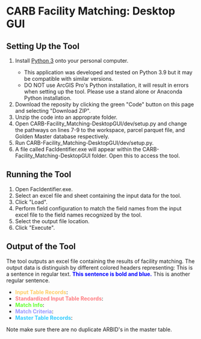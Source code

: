 # CARB Facility Matching: Desktop GUI
 
## Setting Up the Tool
<ol>
 <li>Install <a href="https://www.python.org/downloads/">Python 3</a> onto your personal computer.</li>
 <ul>
  <li>This application was developed and tested on Python 3.9 but it may be compatible with similar versions.</li>
  <li>DO NOT use ArcGIS Pro's Python installation, it will result in errors when setting up the tool. Please use a stand alone or Anaconda Python installation.</li>
 </ul>
 <li>Download the reposity by clicking the green "Code" button on this page and selecting "Download ZIP".</li>
 <li>Unzip the code into an approprate folder.</li>
 <li>Open CARB-Facility_Matching-DesktopGUI/dev/setup.py and change the pathways on lines 7-9 to the workspace, parcel parquet file, and Golden Master database respectively.</li>
 <li>Run CARB-Facility_Matching-DesktopGUI/dev/setup.py.</li>
 <li>A file called FacIdentifier.exe will appear within the CARB-Facility_Matching-DesktopGUI folder. Open this to access the tool.</li>
</ol>

## Running the Tool
<ol>
 <li>Open FacIdentifier.exe.</li>
 <li>Select an excel file and sheet containing the input data for the tool.</li>
 <li>Click "Load".</li>
 <li>Perform field configuration to match the field names from the input excel file to the field names recognized by the tool.</li>
 <li>Select the output file location.</li>
 <li>Click "Execute".</li>
</ol>

## Output of the Tool
The tool outputs an excel file containing the results of facility matching. The output data is distinguish by different colored headers representing:
This is a sentence in regular text. <span style="color:#0000FF; font-weight:bold;">This sentence is bold and blue.</span> This is another regular sentence.
<ul>
 <li><span style="color:#FFCC66;font-weight:bold;">Input Table Records</span>:</li>
 <li><span style="color:#FF7C80;font-weight:bold;">Standardized Input Table Records</span>:</li>
 <li><span style="color:#66FF33;font-weight:bold;">Match Info</span>:</li>
 <li><span style="color:#9999FF;font-weight:bold;">Match Criteria</span>:</li>
 <li><span style="color:#33CCFF;font-weight:bold;">Master Table Records</span>:</li>
</ul>

Note make sure there are no duplicate ARBID's in the master table.
